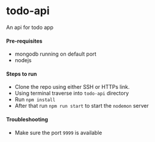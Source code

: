 # todo-api
An api for todo app

#### Pre-requisites
* mongodb running on default port
* nodejs

#### Steps to run
* Clone the repo using either SSH or HTTPs link.
* Using terminal traverse into ```todo-api``` directory
* Run ```npm install```
* After that run ```npm run start``` to start the ```nodemon``` server

#### Troubleshooting
* Make sure the port `9999` is available
